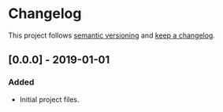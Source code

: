 # Changelog

This project follows [semantic versioning][semantic_versioning] and
[keep a changelog][keep_a_changelog].

## [0.0.0] - 2019-01-01
### Added
- Initial project files.

[keep_a_changelog]: http://keepachangelog.com/en/1.0.0/
[semantic_versioning]: http://semver.org/spec/v2.0.0.html